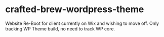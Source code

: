 # crafted-brew-wordpress-theme
Website Re-Boot for client currently on Wix and wishing to move off. Only tracking WP Theme build, no need to track WP core.
